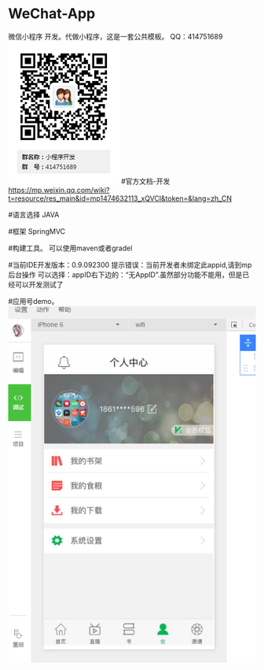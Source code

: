 # WeChat-App
微信小程序 开发。代做小程序，这是一套公共模板。
QQ：414751689
![image](https://github.com/TheSummerRain/WeChat-App/blob/master/%E5%B0%8F%E7%A8%8B%E5%BA%8F%E5%BC%80%E5%8F%91%E7%BE%A4%E4%BA%8C%E7%BB%B4%E7%A0%81.png)
#官方文档-开发
https://mp.weixin.qq.com/wiki?t=resource/res_main&id=mp1474632113_xQVCl&token=&lang=zh_CN

#语言选择
JAVA

#框架
SpringMVC

#构建工具。
可以使用maven或者gradel

#当前IDE开发版本：0.9.092300
提示错误：当前开发者未绑定此appid,请到mp后台操作
可以选择：appID右下边的：“无AppID”.虽然部分功能不能用，但是已经可以开发测试了

#应用号demo。
 ![image](https://github.com/TheSummerRain/WeChat-App/blob/master/%E5%B0%8F%E7%A8%8B%E5%BA%8F%E5%BC%80%E6%90%9E.png)
